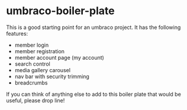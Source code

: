 umbraco-boiler-plate
====================

This is a good starting point for an umbraco project. It has the following features:
 - member login
 - member registration
 - member account page (my account)
 - search control
 - media gallery carousel
 - nav bar with security trimming
 - breadcrumbs
 
If you can think of anything else to add to this boiler plate that would be useful, please drop line!

